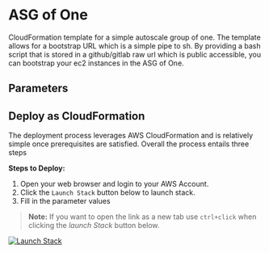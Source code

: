 # ASG of One

CloudFormation template for a simple autoscale group of one. The template allows for a bootstrap URL which is a simple pipe to sh. By providing a bash script that is stored in a github/gitlab raw url which is public accessible, you can bootstrap your ec2 instances in the ASG of One.

## Parameters

## Deploy as CloudFormation

The deployment process leverages AWS CloudFormation and is relatively simple once prerequisites are satisfied. Overall the process entails three steps

**Steps to Deploy:**

1. Open your web browser and login to your AWS Account.
2. Click the `Launch Stack` button below to launch stack.
3. Fill in the parameter values

> **Note:** If you want to open the link as a new tab use `ctrl+click` when clicking the *launch Stack* button below.

[![Launch Stack](https://cdn.rawgit.com/buildkite/cloudformation-launch-stack-button-svg/master/launch-stack.svg)](https://console.aws.amazon.com/cloudformation/home#/stacks/new?stackName=asg&templateURL=https://rolston-cloud-library.s3-us-west-2.amazonaws.com/asg/asg.yml)
